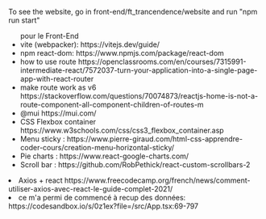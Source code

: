 <div>
	<p>To see the website, go in front-end/ft_trancendence/website and run "npm run start"</p>
	<ul>pour le Front-End
		<li>vite (webpacker): https://vitejs.dev/guide/</li>
		<li>npm react-dom: https://www.npmjs.com/package/react-dom</li>
		<li>how to use route https://openclassrooms.com/en/courses/7315991-intermediate-react/7572037-turn-your-application-into-a-single-page-app-with-react-router</li>
		<li>make route work as v6 https://stackoverflow.com/questions/70074873/reactjs-home-is-not-a-route-component-all-component-children-of-routes-m</li>
		<li>@mui https://mui.com/</li>
		<li>CSS Flexbox container https://www.w3schools.com/css/css3_flexbox_container.asp</li>
		<li> Menu sticky : https://www.pierre-giraud.com/html-css-apprendre-coder-cours/creation-menu-horizontal-sticky/</li>
		<li>Pie charts : https://www.react-google-charts.com/</li>
		<li>Scroll bar : https://github.com/RobPethick/react-custom-scrollbars-2</li>
	</ul>
	<li>Axios + react https://www.freecodecamp.org/french/news/comment-utiliser-axios-avec-react-le-guide-complet-2021/</li>
	<li>ce m'a permi de commencé à recup des données: https://codesandbox.io/s/0z1ex?file=/src/App.tsx:69-797</li>
</div>